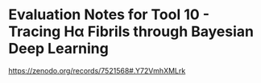 # Evaluation Notes for Tool 10 - Tracing Hα Fibrils through Bayesian Deep Learning
https://zenodo.org/records/7521568#.Y72VmhXMLrk
